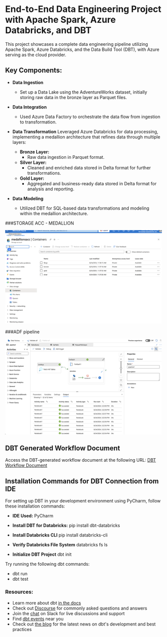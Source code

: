 # End-to-End Data Engineering Project with Apache Spark, Azure Databricks, and DBT
This project showcases a complete data engineering pipeline utilizing Apache Spark, Azure Databricks, and the Data Build Tool (DBT), with Azure serving as the cloud provider.

## Key Components:


- **Data Ingestion**
  - Set up a Data Lake using the AdventureWorks dataset, initially storing raw data in the bronze layer as Parquet files.

- **Data Integration**
  - Used Azure Data Factory to orchestrate the data flow from ingestion to transformation.

- **Data Transformation** Leveraged Azure Databricks for data processing, implementing a medallion architecture that refines data through multiple layers:
  - **Bronze Layer:** 
    - Raw data ingestion in Parquet format.
  - **Silver Layer:** 
    - Cleaned and enriched data stored in Delta format for further transformations.
  - **Gold Layer:** 
    - Aggregated and business-ready data stored in Delta format for analysis and reporting.

- **Data Modeling**
  - Utilized DBT for SQL-based data transformations and modeling within the medallion architecture.

###STORAGE ACC - MEDALLION 

![alt text](image-2.png)

###ADF pipeline

![alt text](image-1.png)

## DBT Generated Workflow Document

Access the DBT-generated workflow document at the following URL:
[DBT Workflow Document](http://localhost:8080/#!/model/model.medallion_dbt_spark.dim_sales)

## Installation Commands for DBT Connection from IDE

For setting up DBT in your development environment using PyCharm, follow these installation commands:

- **IDE Used:** PyCharm

- **Install DBT for Databricks:** pip install dbt-databricks

- **Install Databricks CLI** pip install databricks-cli

- **Verify Databricks File System** databricks fs ls

- **Initialize DBT Project** dbt init

Try running the following dbt commands:
- dbt run
- dbt test



### Resources:
- Learn more about dbt [in the docs](https://docs.getdbt.com/docs/introduction)
- Check out [Discourse](https://discourse.getdbt.com/) for commonly asked questions and answers
- Join the [chat](https://community.getdbt.com/) on Slack for live discussions and support
- Find [dbt events](https://events.getdbt.com) near you
- Check out [the blog](https://blog.getdbt.com/) for the latest news on dbt's development and best practices

